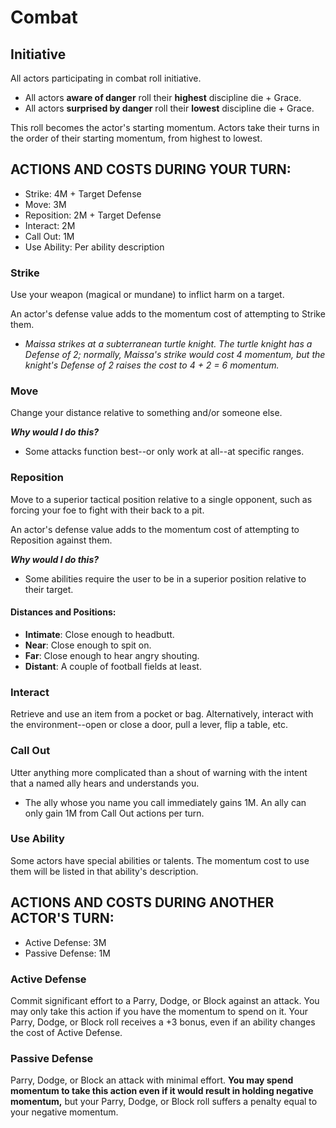 # Combat

## Initiative

All actors participating in combat roll initiative.
- All actors **aware of danger** roll their **highest** discipline die + Grace. 
- All actors **surprised by danger** roll their **lowest** discipline die + Grace.

This roll becomes the actor's starting momentum. Actors take their turns in the order of their starting momentum, from highest to lowest.

## ACTIONS AND COSTS DURING YOUR TURN: 
- Strike: 4M + Target Defense
- Move: 3M
- Reposition: 2M + Target Defense
- Interact: 2M
- Call Out: 1M
- Use Ability: Per ability description

### Strike
Use your weapon (magical or mundane) to inflict harm on a target.

An actor's defense value adds to the momentum cost of attempting to Strike them.
- *Maissa strikes at a subterranean turtle knight. The turtle knight has a Defense of 2; normally, Maissa's strike would cost 4 momentum, but the knight's Defense of 2 raises the cost to 4 + 2  = 6 momentum.*

### Move
Change your distance relative to something and/or someone else.

***Why would I do this?***
- Some attacks function best--or only work at all--at specific ranges.

### Reposition
Move to a superior tactical position relative to a single opponent, such as forcing your foe to fight with their back to a pit.

An actor's defense value adds to the momentum cost of attempting to Reposition against them.

***Why would I do this?***
- Some abilities require the user to be in a superior position relative to their target.

#### Distances and Positions:
- **Intimate**: Close enough to headbutt.
- **Near**: Close enough to spit on.
- **Far**: Close enough to hear angry shouting.
- **Distant**: A couple of football fields at least.

### Interact
Retrieve and use an item from a pocket or bag. Alternatively, interact with the environment--open or close a door, pull a lever, flip a table, etc.

### Call Out
Utter anything more complicated than a shout of warning with the intent that a named ally hears and understands you.
- The ally whose you name you call immediately gains 1M. An ally can only gain 1M from Call Out actions per turn.

### Use Ability
Some actors have special abilities or talents. The momentum cost to use them will be listed in that ability's description.

## ACTIONS AND COSTS DURING ANOTHER ACTOR'S TURN: 
- Active Defense: 3M
- Passive Defense: 1M

### Active Defense
Commit significant effort to a Parry, Dodge, or Block against an attack. You may only take this action if you have the momentum to spend on it. Your Parry, Dodge, or Block roll receives a +3 bonus, even if an ability changes the cost of Active Defense.

### Passive Defense
Parry, Dodge, or Block an attack with minimal effort. **You may spend momentum to take this action even if it would result in holding negative momentum,** but your Parry, Dodge, or Block roll suffers a penalty equal to your negative momentum.